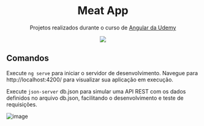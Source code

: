<div align="center">
  <h1> Meat App </h1>
  <p>
    Projetos realizados durante o curso de <a href="https://www.udemy.com/course/angular-pt/">Angular da Udemy</a>
  </p>
  <img src="https://img.shields.io/badge/Angular-DD0031?style=for-the-badge&logo=angular&logoColor=white"> 
</div>


## Comandos

Execute `ng serve` para iniciar o servidor de desenvolvimento. Navegue para http://localhost:4200/ para visualizar sua aplicação em execução.

Execute `json-server` db.json para simular uma API REST com os dados definidos no arquivo db.json, facilitando o desenvolvimento e teste de requisições.


![image](https://github.com/user-attachments/assets/fe937070-995d-41cc-bc8f-23e4f9661d59)
